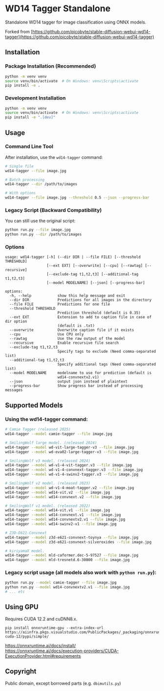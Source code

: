 
# WD14 Tagger Standalone

Standalone WD14 tagger for image classification using ONNX models.

Forked from [https://github.com/picobyte/stable-diffusion-webui-wd14-tagger](https://github.com/picobyte/stable-diffusion-webui-wd14-tagger)

## Installation

### Package Installation (Recommended)

```bash
python -m venv venv
source venv/bin/activate  # On Windows: venv\Scripts\activate
pip install -e .
```

### Development Installation

```bash
python -m venv venv
source venv/bin/activate  # On Windows: venv\Scripts\activate
pip install -e ".[dev]"
```

## Usage

### Command Line Tool

After installation, use the `wd14-tagger` command:

```bash
# Single file
wd14-tagger --file image.jpg

# Batch processing
wd14-tagger --dir /path/to/images

# With options
wd14-tagger --file image.jpg --threshold 0.5 --json --progress-bar
```

### Legacy Script (Backward Compatibility)

You can still use the original script:

```bash
python run.py --file image.jpg
python run.py --dir /path/to/images
```

### Options

```
usage: wd14-tagger [-h] (--dir DIR | --file FILE) [--threshold THRESHOLD]
                   [--ext EXT] [--overwrite] [--cpu] [--rawtag] [--recursive]
                   [--exclude-tag t1,t2,t3] [--additional-tag t1,t2,t3]
                   [--model MODELNAME] [--json] [--progress-bar]

options:
  -h, --help            show this help message and exit
  --dir DIR             Predictions for all images in the directory
  --file FILE           Predictions for one file
  --threshold THRESHOLD
                        Prediction threshold (default is 0.35)
  --ext EXT             Extension to add to caption file in case of dir option
                        (default is .txt)
  --overwrite           Overwrite caption file if it exists
  --cpu                 Use CPU only
  --rawtag              Use the raw output of the model
  --recursive           Enable recursive file search
  --exclude-tag t1,t2,t3
                        Specify tags to exclude (Need comma-separated list)
  --additional-tag t1,t2,t3
                        Specify additional tags (Need comma-separated list)
  --model MODELNAME     modelname to use for prediction (default is
                        wd14-convnextv2.v1)
  --json                output json instead of plaintext
  --progress-bar        Show progress bar instead of processing messages
```

## Supported Models

### Using the wd14-tagger command:

```bash
# Camie Tagger (released 2025)
wd14-tagger --model camie-tagger --file image.jpg

# SmilingWolf large model. (released 2024)
wd14-tagger --model wd-vit-large-tagger-v3 --file image.jpg
wd14-tagger --model wd-eva02-large-tagger-v3 --file image.jpg

# SmilingWolf v3 model. (released 2024)
wd14-tagger --model wd-v1-4-vit-tagger.v3 --file image.jpg
wd14-tagger --model wd-v1-4-convnext-tagger.v3 --file image.jpg
wd14-tagger --model wd-v1-4-swinv2-tagger.v3 --file image.jpg

# SmilingWolf v2 model. (released 2023)
wd14-tagger --model wd-v1-4-moat-tagger.v2 --file image.jpg
wd14-tagger --model wd14-vit.v2 --file image.jpg
wd14-tagger --model wd14-convnext.v2 --file image.jpg

# SmilingWolf v1 model. (released 2022)
wd14-tagger --model wd14-vit.v1 --file image.jpg
wd14-tagger --model wd14-convnext.v1 --file image.jpg
wd14-tagger --model wd14-convnextv2.v1 --file image.jpg
wd14-tagger --model wd14-swinv2-v1 --file image.jpg

# Z3D-E621-Convnext
wd14-tagger --model z3d-e621-convnext-toynya --file image.jpg
wd14-tagger --model z3d-e621-convnext-silveroxides --file image.jpg

# kiriyamaX model.
wd14-tagger --model mld-caformer.dec-5-97527 --file image.jpg
wd14-tagger --model mld-tresnetd.6-30000 --file image.jpg
```

### Legacy script usage (all models also work with `python run.py`):

```bash
python run.py --model camie-tagger --file image.jpg
python run.py --model wd14-convnextv2.v1 --file image.jpg
# ... etc
```

## Using GPU

Requires CUDA 12.2 and cuDNN8.x.

```
pip install onnxruntime-gpu --extra-index-url https://aiinfra.pkgs.visualstudio.com/PublicPackages/_packaging/onnxruntime-cuda-12/pypi/simple/
```

https://onnxruntime.ai/docs/install/</br>
https://onnxruntime.ai/docs/execution-providers/CUDA-ExecutionProvider.html#requirements

## Copyright

Public domain, except borrowed parts (e.g. `dbimutils.py`)

